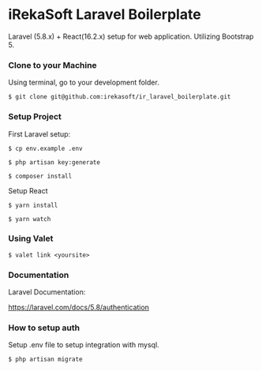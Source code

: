 # iRekaSoft Laravel Boilerplate

Laravel (5.8.x) + React(16.2.x) setup for web application.
Utilizing Bootstrap 5.

### Clone to your Machine

Using terminal, go to your development folder.

`$ git clone git@github.com:irekasoft/ir_laravel_boilerplate.git`

### Setup Project

First Laravel setup:

`$ cp env.example .env`

`$ php artisan key:generate`

`$ composer install`



Setup React

`$ yarn install`

`$ yarn watch`


### Using Valet 

`$ valet link <yoursite>`

### Documentation 

Laravel Documentation:

https://laravel.com/docs/5.8/authentication

### How to setup auth 

Setup .env file to setup integration with mysql.

`$ php artisan migrate `
